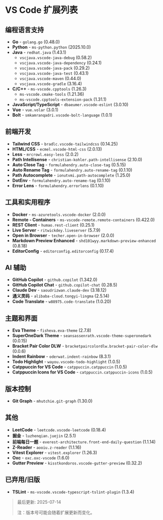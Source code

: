 # VS Code 扩展列表

## 编程语言支持
- **Go** - `golang.go` (0.48.0)
- **Python** - `ms-python.python` (2025.10.0)
- **Java** - `redhat.java` (1.43.1)
  - `vscjava.vscode-java-debug` (0.58.2)
  - `vscjava.vscode-java-dependency` (0.24.1)
  - `vscjava.vscode-java-pack` (0.29.2)
  - `vscjava.vscode-java-test` (0.43.1)
  - `vscjava.vscode-maven` (0.44.0)
  - `vscjava.vscode-gradle` (3.16.4)
- **C/C++** - `ms-vscode.cpptools` (1.26.3)
  - `ms-vscode.cmake-tools` (1.21.36)
  - `ms-vscode.cpptools-extension-pack` (1.31.1)
- **JavaScript/TypeScript** - `dbaeumer.vscode-eslint` (3.0.10)
- **Vue** - `vue.volar` (3.0.1)
- **Bolt** - `smkamranqadri.vscode-bolt-language` (1.0.1)

## 前端开发
- **Tailwind CSS** - `bradlc.vscode-tailwindcss` (0.14.25)
- **HTML/CSS** - `ecmel.vscode-html-css` (2.0.13)
- **Less** - `mrcrowl.easy-less` (2.0.2)
- **Path Intellisense** - `christian-kohler.path-intellisense` (2.10.0)
- **Auto Close Tag** - `formulahendry.auto-close-tag` (0.5.15)
- **Auto Rename Tag** - `formulahendry.auto-rename-tag` (0.1.10)
- **Path Autocomplete** - `ionutvmi.path-autocomplete` (1.25.0)
- **DotEnv** - `formulahendry.auto-rename-tag` (0.1.10)
- **Error Lens** - `formulahendry.errorlens` (0.1.10)


## 工具和实用程序
- **Docker** - `ms-azuretools.vscode-docker` (2.0.0)
- **Remote - Containers** - `ms-vscode-remote.remote-containers` (0.422.0)
- **REST Client** - `humao.rest-client` (0.25.1)
- **Live Server** - `ritwickdey.liveserver` (5.7.9)
- **Open in Browser** - `techer.open-in-browser` (2.0.0)
- **Markdown Preview Enhanced** - `shd101wyy.markdown-preview-enhanced` (0.8.18)
- **EditorConfig** - `editorconfig.editorconfig` (0.17.4)

## AI 辅助
- **GitHub Copilot** - `github.copilot` (1.342.0)
- **GitHub Copilot Chat** - `github.copilot-chat` (0.28.5)
- **Claude Dev** - `saoudrizwan.claude-dev` (3.18.12)
- **通义灵码** - `alibaba-cloud.tongyi-lingma` (2.5.14)
- **Code Translate** - `w88975.code-translate` (1.0.20)

## 主题和界面
- **Eva Theme** - `fisheva.eva-theme` (2.7.8)
- **SuperOneDark Theme** - `seansassenrath.vscode-theme-superonedark` (0.0.15)
- **Bracket Pair Color DLW** - `bracketpaircolordlw.bracket-pair-color-dlw` (0.0.6)
- **Indent Rainbow** - `oderwat.indent-rainbow` (8.3.1)
- **Todo Highlight** - `wayou.vscode-todo-highlight` (1.0.5)
- **Catppuccin for VS Code** - `catppuccin.catppuccin` (1.0.5)
- **Catppuccin Icons for VS Code** - `catppuccin.catppuccin-icons` (1.0.5)

## 版本控制
- **Git Graph** - `mhutchie.git-graph` (1.30.0)

## 其他
- **LeetCode** - `leetcode.vscode-leetcode` (0.18.4)
- **掘金** - `luzhenqian.juejin` (2.5.1)
- **前端每日一题** - `everest-architecture.front-end-daily-question` (1.1.14)
- **Z-Reader** - `aooiu.z-reader` (1.1.16)
- **Vitest Explorer** - `vitest.explorer` (1.26.3)
- **Oxc** - `oxc.oxc-vscode` (1.6.0)
- **Gutter Preview** - `kisstkondoros.vscode-gutter-preview` (0.32.2)

## 已弃用/旧版
- **TSLint** - `ms-vscode.vscode-typescript-tslint-plugin` (1.3.4)

> 最后更新: 2025-07-14
> 
> 注：版本号可能会随着扩展更新而变化。
